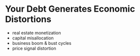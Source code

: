 # Your Debt Generates Economic Distortions

* real estate monetization
* capital misallocation
* business boom & bust cycles
* price signal distortion

